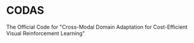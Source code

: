 # CODAS
The Official Code for "Cross-Modal Domain Adaptation for Cost-Efficient Visual Reinforcement Learning"
